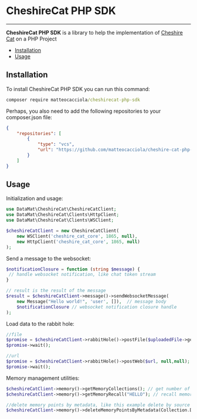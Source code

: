# CheshireCat PHP SDK

----

**CheshireCat PHP SDK** is a library to help the implementation
of [Cheshire Cat](https://github.com/matteocacciola/cheshirecat-core) on a PHP Project

* [Installation](#installation)
* [Usage](#usage)

## Installation

To install CheshireCat PHP SDK you can run this command:
```cmd
composer require matteocacciola/cheshirecat-php-sdk
```

Perhaps, you also need to add the following repositories to your composer.json file:
```json
{
    "repositories": [
        {
            "type": "vcs",
            "url": "https://github.com/matteocacciola/cheshire-cat-php-sdk"
        }
    ]
}
```

## Usage
Initialization and usage:

```php
use DataMat\CheshireCat\CheshireCatClient;
use DataMat\CheshireCat\Clients\HttpClient;
use DataMat\CheshireCat\Clients\WSClient;

$cheshireCatClient = new CheshireCatClient(
    new WSClient('cheshire_cat_core', 1865, null),
    new HttpClient('cheshire_cat_core', 1865, null)
);
```
Send a message to the websocket:

```php
$notificationClosure = function (string $message) {
 // handle websocket notification, like chat token stream
}

// result is the result of the message
$result = $cheshireCatClient->message()->sendWebsocketMessage(
    new Message("Hello world!", 'user', []),  // message body
    $notificationClosure // websocket notification closure handle
);

```

Load data to the rabbit hole:
```php
//file
$promise = $cheshireCatClient->rabbitHole()->postFile($uploadedFile->getPathname(), null, null);
$promise->wait();

//url
$promise = $cheshireCatClient->rabbitHole()->postWeb($url, null,null);
$promise->wait();
```

Memory management utilities:

```php
$cheshireCatClient->memory()->getMemoryCollections(); // get number of vectors in the working memory
$cheshireCatClient->memory()->getMemoryRecall("HELLO"); // recall memories by text

//delete memory points by metadata, like this example delete by source
$cheshireCatClient->memory()->deleteMemoryPointsByMetadata(Collection.Declarative, ["source" => $url]);
```
